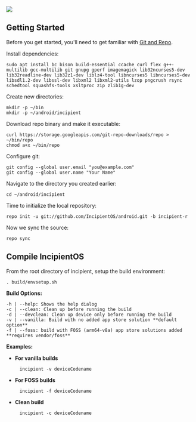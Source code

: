 <img src="https://raw.githubusercontent.com/ROM-Jeremy/android/cm-14.1/logo.png">

Getting Started
---------------

Before you get started, you'll need to get familiar with [Git and Repo](https://source.android.com/source/using-repo.html).

Install dependencies:

    sudo apt install bc bison build-essential ccache curl flex g++-multilib gcc-multilib git gnupg gperf imagemagick lib32ncurses5-dev lib32readline-dev lib32z1-dev liblz4-tool libncurses5 libncurses5-dev libsdl1.2-dev libssl-dev libxml2 libxml2-utils lzop pngcrush rsync schedtool squashfs-tools xsltproc zip zlib1g-dev

Create new directories:

    mkdir -p ~/bin
    mkdir -p ~/android/incipient

Download repo binary and make it executable:

    curl https://storage.googleapis.com/git-repo-downloads/repo > ~/bin/repo
    chmod a+x ~/bin/repo

Configure git:

    git config --global user.email "you@example.com"
    git config --global user.name "Your Name"

Navigate to the directory you created earlier:

    cd ~/android/incipient

Time to initialize the local repository:

    repo init -u git://github.com/IncipientOS/android.git -b incipient-r

Now we sync the source:

    repo sync

Compile IncipientOS
-------------------

From the root directory of incipient, setup the build environment:

    . build/envsetup.sh
    
**Build Options:**
```
-h | --help: Shows the help dialog
-c | --clean: Clean up before running the build
-d | --devclean: Clean up device only before running the build
-v | --vanilla: Build with no added app store solution **default option**
-f | --foss: build with FOSS (arm64-v8a) app store solutions added **requires vendor/foss**
```

**Examples:**

- **For vanilla builds**
```
     incipient -v deviceCodename
```

- **For FOSS builds**
```
     incipient -f deviceCodename
```

- **Clean build**
```
     incipient -c deviceCodename
```

